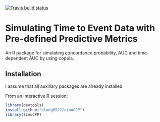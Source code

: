 [![Travis build status](https://travis-ci.org/elong0527/simuCPP.svg?branch=master)](https://travis-ci.org/elong0527/simuCPP.svg?branch=master)

Simulating Time to Event Data with Pre-defined Predictive Metrics
=========

An R package for simulating concordance probability, AUC and time-dependent AUC by using copula. 

## Installation ##

I assume that all auxillary packages are already installed

From an interactive R session:

```r
library(devtools)
install_github("elong0527/simuCCP")
library(simuCPP)
```
